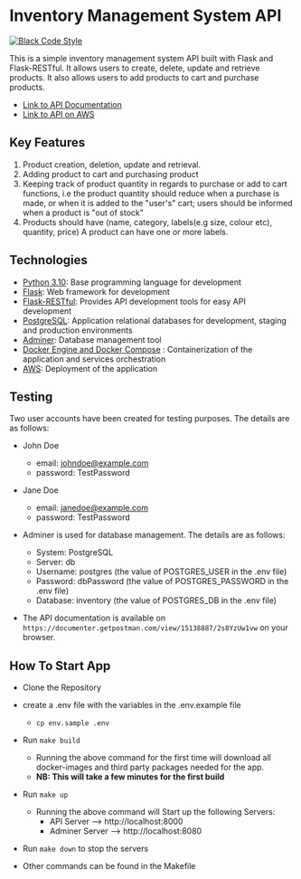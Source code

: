 # Inventory Management System API

[![Black Code Style](https://img.shields.io/badge/code%20style-black-000000.svg)](https://github.com/ambv/black)

This is a simple inventory management system API built with Flask and Flask-RESTful. It allows users to create, delete, update and retrieve products. It also allows users to add products to cart and purchase products.

- [Link to API Documentation](https://documenter.getpostman.com/view/15138887/2s8YzUw1vw)
- [Link to API on AWS](http://ec2-18-116-112-227.us-east-2.compute.amazonaws.com)

## Key Features

1. Product creation, deletion, update and retrieval.
2. Adding product to cart and purchasing product
3. Keeping track of product quantity in regards to purchase or add to cart functions, i.e the product quantity should reduce when a purchase is made, or when it is added to the "user's" cart; users should be informed when a product is "out of stock"
4. Products should have (name, category, labels(e.g size, colour etc), quantity, price) A product can have one or more labels.

## Technologies

- [Python 3.10](https://python.org): Base programming language for development
- [Flask](https://flask.palletsprojects.com/en/2.0.x/): Web framework for development
- [Flask-RESTful](https://flask-restful.readthedocs.io/en/latest/): Provides API development tools for easy API development
- [PostgreSQL](https://www.postgresql.org/): Application relational databases for development, staging and production environments
- [Adminer](https://www.adminer.org/): Database management tool
- [Docker Engine and Docker Compose](https://www.docker.com/) : Containerization of the application and services orchestration
- [AWS](https://aws.amazon.com/): Deployment of the application

## Testing

Two user accounts have been created for testing purposes. The details are as follows:

- John Doe
  - email: johndoe@example.com
  - password: TestPassword
- Jane Doe
  - email: janedoe@example.com
  - password: TestPassword

- Adminer is used for database management. The details are as follows:
  - System: PostgreSQL
  - Server: db
  - Username: postgres (the value of POSTGRES_USER in the .env file)
  - Password: dbPassword (the value of POSTGRES_PASSWORD in the .env file)
  - Database: inventory (the value of POSTGRES_DB in the .env file)

- The API documentation is available on `https://documenter.getpostman.com/view/15138887/2s8YzUw1vw` on your browser.

## How To Start App

- Clone the Repository
- create a .env file with the variables in the .env.example file
  - `cp env.sample .env`

- Run `make build`

  - Running the above command for the first time will download all docker-images and third party packages needed for the app.
  - **NB: This will take a few minutes for the first build**

- Run `make up`

  - Running the above command will Start up the following Servers:
    - API Server --> http://localhost:8000
    - Adminer Server --> http://localhost:8080

- Run `make down` to stop the servers

- Other commands can be found in the Makefile
